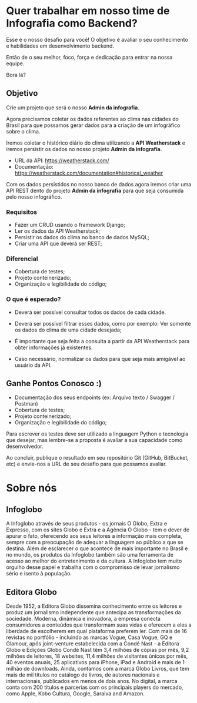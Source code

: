# Quer trabalhar em nosso time de Infografia como Backend?

Esse é o nosso desafio para você! O objetivo é avaliar o seu conhecimento e habilidades em desenvolvimento backend. 

Então de o seu melhor, foco, força e dedicação para entrar na nossa equipe.

Bora lá?

## Objetivo

Crie um projeto que será o nosso **Admin da infografia**.

Agora precisamos coletar os dados referentes ao clima nas cidades do Brasil para que possamos gerar dados para a criação de um infográfico sobre o clima.

Iremos coletar o histórico diário do clima utilizando a **API Weatherstack** e iremos persistir os dados no nosso projeto **Admin da infografia**.

- URL da API: https://weatherstack.com/
- Documentação: https://weatherstack.com/documentation#historical_weather


Com os dados persistidos no nosso banco de dados agora iremos criar uma API REST dento do projeto **Admin da infografia** para que seja consumida pelo nosso infográfico.


### Requisitos

- Fazer um CRUD usando o framework Django;
- Ler os dados da API Weatherstack;
- Persistir os dados do clima no banco de dados MySQL;
- Criar uma API que deverá ser REST;


### Diferencial

- Cobertura de testes;
- Projeto conteinerizado;
- Organização e legibilidade do código;

### O que é esperado?

- Deverá ser possível consultar todos os dados de cada cidade.

- Deverá ser possível filtrar esses dados, como por exemplo: Ver somente os dados do clima de uma cidade desejada;

- É importante que seja feita a consulta a partir da API Weatherstack para obter informações já existentes.

- Caso necessário, normalizar os dados para que seja mais amigável ao usuário da API.

## Ganhe Pontos Conosco :)

* Documentação dos seus endpoints (ex: Arquivo texto / Swagger / Postman)
* Cobertura de testes;
* Projeto conteinerizado;
* Organização e legibilidade do código;


Para escrever os testes deve ser utilizado a linguagem Python e tecnologia que desejar, mas lembre-se a proposta é avaliar a sua capacidade como desenvolvedor.

Ao concluir, publique o resultado em seu repositório Git (GitHub, BitBucket, etc) e envie-nos a URL de seu desafio para que possamos avaliar.


# Sobre nós

## Infoglobo
A Infoglobo através de seus produtos - os jornais O Globo, Extra e Expresso, com os sites Globo e Extra e a Agência O Globo - tem o dever de apurar o fato, oferecendo aos seus leitores a informação mais completa, sempre com a preocupação de adequar a linguagem ao público a que se destina. Além de esclarecer o que acontece de mais importante no Brasil e no mundo, os produtos da Infoglobo também são uma ferramenta de acesso ao melhor do entretenimento e da cultura. A Infoglobo tem muito orgulho desse papel e trabalha com o compromisso de levar jornalismo sério e isento à população.

## Editora Globo
Desde 1952, a Editora Globo dissemina conhecimento entre os leitores e produz um jornalismo independente que antecipa as transformações da sociedade. Moderna, dinâmica e inovadora, a empresa conecta consumidores a conteúdos que transformam suas vidas e oferecem a eles a liberdade de escolherem em qual plataforma preferem ler. Com mais de 16 revistas no portfólio - incluindo as marcas Vogue, Casa Vogue, GQ e Glamour, após joint-venture estabelecida com a Condé Nast - a Editora Globo e Edições Globo Condé Nast têm 3,4 milhões de cópias por mês, 9,2 milhões de leitores, 18 websites, 11,4 milhões de visitantes únicos por mês, 40 eventos anuais, 25 aplicativos para iPhone, iPad e Android e mais de 1 milhão de downloads. Ainda, contamos com a marca Globo Livros, que tem mais de mil títulos no catálogo de livros, de autores nacionais e internacionais, publicados em menos de dois anos. No digital, a marca conta com 200 títulos e parcerias com os principais players do mercado, como Apple, Kobo Cultura, Google, Saraiva and Amazon.
